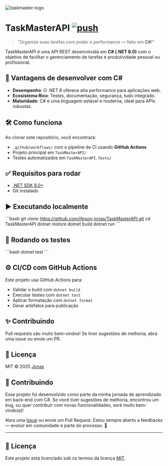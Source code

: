 ![taskmaster-logo](https://raw.githubusercontent.com/wiki/nektos/act/img/logo-150.png)

# TaskMasterAPI [![push](https://github.com/ifeson-jonas/TaskMasterAPI/workflows/push/badge.svg?branch=main&event=push)](https://github.com/ifeson-jonas/TaskMasterAPI/actions)

> "Organize suas tarefas com poder e performance — feito em **C#**!"

TaskMasterAPI é uma API REST desenvolvida em **C# (.NET 8.0)** com o objetivo de facilitar o gerenciamento de tarefas e produtividade pessoal ou profissional.

## 🚀 Vantagens de desenvolver com C#

- **Desempenho**: O .NET 8 oferece alta performance para aplicações web.
- **Ecosistema Rico**: Testes, documentação, segurança, tudo integrado.
- **Maturidade**: C# é uma linguagem estável e moderna, ideal para APIs robustas.

## 🛠️ Como funciona

Ao clonar este repositório, você encontrará:

- `.github/workflows/` com o pipeline de CI usando **GitHub Actions**
- Projeto principal em `TaskMasterAPI/`
- Testes automatizados em `TaskMasterAPI.Tests/`

## ✅ Requisitos para rodar

- [.NET SDK 8.0+](https://dotnet.microsoft.com/en-us/download)
- Git instalado

## ▶️ Executando localmente

\`\`\`bash
git clone https://github.com/ifeson-jonas/TaskMasterAPI.git
cd TaskMasterAPI
dotnet restore
dotnet build
dotnet run
\`\`\`

## 🧪 Rodando os testes

\`\`\`bash
dotnet test
\`\`\`

## ⚙️ CI/CD com GitHub Actions

Este projeto usa GitHub Actions para:

- Validar o build com `dotnet build`
- Executar testes com `dotnet test`
- Aplicar formatação com `dotnet format`
- Gerar artefatos para publicação

## ✨ Contribuindo

Pull requests são muito bem-vindos! Se tiver sugestões de melhoria, abra uma issue ou envie um PR.

## 📄 Licença

MIT © 2025 [Jonas](https://github.com/ifeson-jonas)


## 🤝 Contribuindo

Esse projeto foi desenvolvido como parte da minha jornada de aprendizado em back-end com C#.
Se você tiver sugestões de melhoria, encontrou um bug, ou quer contribuir com novas funcionalidades, será muito bem-vindo(a)!

Abra uma [Issue](https://github.com/ifeson-jonas/TaskMasterAPI/issues) ou envie um Pull Request. 
Estou sempre aberto a feedbacks — evoluir em comunidade é parte do processo. 🚀

---

## 📄 Licença

Este projeto está licenciado sob os termos da licença [MIT](LICENSE).
